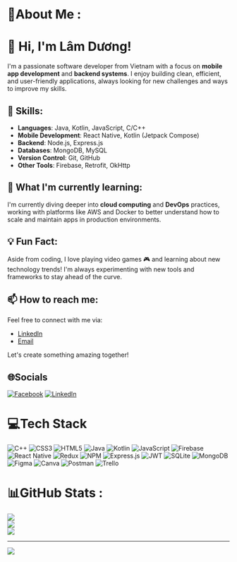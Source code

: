 # 💫About Me :
# 👋 Hi, I'm Lâm Dương!

I'm a passionate software developer from Vietnam with a focus on **mobile app development** and **backend systems**. I enjoy building clean, efficient, and user-friendly applications, always looking for new challenges and ways to improve my skills.

## 🚀 Skills:
- **Languages**: Java, Kotlin, JavaScript, C/C++
- **Mobile Development**: React Native, Kotlin (Jetpack Compose)
- **Backend**: Node.js, Express.js
- **Databases**: MongoDB, MySQL
- **Version Control**: Git, GitHub
- **Other Tools**:  Firebase, Retrofit, OkHttp

## 🌱 What I'm currently learning:
I'm currently diving deeper into **cloud computing** and **DevOps** practices, working with platforms like AWS and Docker to better understand how to scale and maintain apps in production environments.

## 💡 Fun Fact:
Aside from coding, I love playing video games 🎮 and learning about new technology trends! I'm always experimenting with new tools and frameworks to stay ahead of the curve.

## 📫 How to reach me:
Feel free to connect with me via:
- [LinkedIn](www.linkedin.com/in/gnoudmal)
- [Email](emailTo:lamduonghgvt@gmail.com)

Let's create something amazing together!


## 🌐Socials
[![Facebook](https://img.shields.io/badge/Facebook-%231877F2.svg?logo=Facebook&logoColor=white)](https://www.facebook.com/duoalm) [![LinkedIn](https://img.shields.io/badge/LinkedIn-%230077B5.svg?logo=linkedin&logoColor=white)](https://www.linkedin.com/in/gnoudmal) 

# 💻Tech Stack
![C++](https://img.shields.io/badge/c++-%2300599C.svg?style=for-the-badge&logo=c%2B%2B&logoColor=white) ![CSS3](https://img.shields.io/badge/css3-%231572B6.svg?style=for-the-badge&logo=css3&logoColor=white) ![HTML5](https://img.shields.io/badge/html5-%23E34F26.svg?style=for-the-badge&logo=html5&logoColor=white) ![Java](https://img.shields.io/badge/java-%23ED8B00.svg?style=for-the-badge&logo=java&logoColor=white) ![Kotlin](https://img.shields.io/badge/kotlin-%230095D5.svg?style=for-the-badge&logo=kotlin&logoColor=white) ![JavaScript](https://img.shields.io/badge/javascript-%23323330.svg?style=for-the-badge&logo=javascript&logoColor=%23F7DF1E) ![Firebase](https://img.shields.io/badge/firebase-%23039BE5.svg?style=for-the-badge&logo=firebase) ![React Native](https://img.shields.io/badge/react_native-%2320232a.svg?style=for-the-badge&logo=react&logoColor=%2361DAFB) ![Redux](https://img.shields.io/badge/redux-%23593d88.svg?style=for-the-badge&logo=redux&logoColor=white) ![NPM](https://img.shields.io/badge/NPM-%23000000.svg?style=for-the-badge&logo=npm&logoColor=white) ![Express.js](https://img.shields.io/badge/express.js-%23404d59.svg?style=for-the-badge&logo=express&logoColor=%2361DAFB) ![JWT](https://img.shields.io/badge/JWT-black?style=for-the-badge&logo=JSON%20web%20tokens) ![SQLite](https://img.shields.io/badge/sqlite-%2307405e.svg?style=for-the-badge&logo=sqlite&logoColor=white) ![MongoDB](https://img.shields.io/badge/MongoDB-%234ea94b.svg?style=for-the-badge&logo=mongodb&logoColor=white) 	![Figma](https://img.shields.io/badge/figma-%23F24E1E.svg?style=for-the-badge&logo=figma&logoColor=white) ![Canva](https://img.shields.io/badge/Canva-%2300C4CC.svg?style=for-the-badge&logo=Canva&logoColor=white) ![Postman](https://img.shields.io/badge/Postman-FF6C37?style=for-the-badge&logo=postman&logoColor=white) ![Trello](https://img.shields.io/badge/Trello-%23026AA7.svg?style=for-the-badge&logo=Trello&logoColor=white)
# 📊GitHub Stats :
![](https://github-readme-stats.vercel.app/api?username=GnoudMal&theme=dark&hide_border=false&include_all_commits=false&count_private=true)<br/>
![](https://github-readme-streak-stats.herokuapp.com/?user=GnoudMal&theme=dark&hide_border=false)<br/>
![](https://github-readme-stats.vercel.app/api/top-langs/?username=GnoudMal&theme=dark&hide_border=false&include_all_commits=false&count_private=true&layout=compact)

---
[![](https://visitcount.itsvg.in/api?id=GnoudMal&icon=6&color=4)](https://visitcount.itsvg.in)
